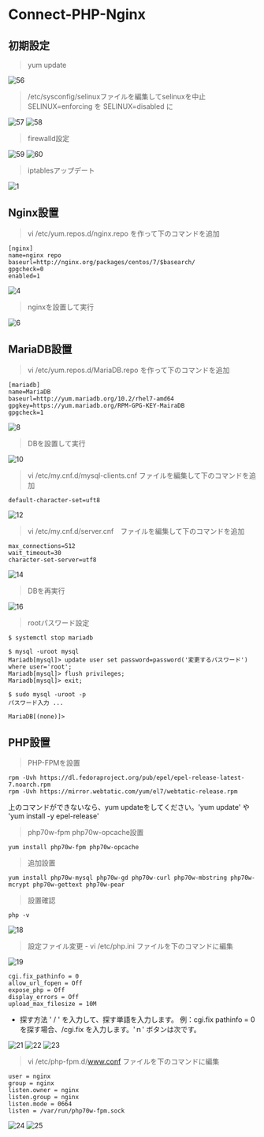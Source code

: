 # Connect-PHP-Nginx

## 初期設定

> yum update

![56](https://user-images.githubusercontent.com/43987455/49986053-b2de2f80-ffb1-11e8-96a4-1c560b35c899.JPG)

> /etc/sysconfig/selinuxファイルを編集してselinuxを中止 <br>
SELINUX=enforcing を SELINUX=disabled に

![57](https://user-images.githubusercontent.com/43987455/49986054-b2de2f80-ffb1-11e8-93a6-adca96b86fc9.JPG)
![58](https://user-images.githubusercontent.com/43987455/49986055-b2de2f80-ffb1-11e8-815e-600ebbc7ed30.JPG)

> firewalld設定

![59](https://user-images.githubusercontent.com/43987455/49986056-b2de2f80-ffb1-11e8-9fed-5189f4282b43.JPG)
![60](https://user-images.githubusercontent.com/43987455/49986057-b376c600-ffb1-11e8-8237-cabe21c66bc9.JPG)

> iptablesアップデート

![1](https://user-images.githubusercontent.com/43987455/50079255-79fdbf00-022c-11e9-8649-da979416070a.png)


## Nginx設置

> vi /etc/yum.repos.d/nginx.repo を作って下のコマンドを追加
~~~
[nginx]
name=nginx repo
baseurl=http://nginx.org/packages/centos/7/$basearch/
gpgcheck=0
enabled=1
~~~

![4](https://user-images.githubusercontent.com/43987455/50079583-52f3bd00-022d-11e9-800c-bd6788ea3903.JPG)

> nginxを設置して実行

![6](https://user-images.githubusercontent.com/43987455/50079658-846c8880-022d-11e9-95c6-411470e9c2d1.JPG)

## MariaDB設置

> vi /etc/yum.repos.d/MariaDB.repo を作って下のコマンドを追加
~~~
[mariadb]
name=MariaDB
baseurl=http://yum.mariadb.org/10.2/rhel7-amd64
gpgkey=https://yum.mariadb.org/RPM-GPG-KEY-MairaDB
gpgcheck=1
~~~

![8](https://user-images.githubusercontent.com/43987455/50079715-ac5bec00-022d-11e9-93df-39746183be94.JPG)

> DBを設置して実行

![10](https://user-images.githubusercontent.com/43987455/50079625-6dc63180-022d-11e9-87c2-1d7f47ced0ed.JPG)

> vi /etc/my.cnf.d/mysql-clients.cnf ファイルを編集して下のコマンドを追加
~~~
default-character-set=uft8
~~~

![12](https://user-images.githubusercontent.com/43987455/50079823-fe047680-022d-11e9-93e1-72c236e8d633.JPG)

> vi /etc/my.cnf.d/server.cnf　ファイルを編集して下のコマンドを追加
~~~
max_connections=512
wait_timeout=30
character-set-server=utf8
~~~

![14](https://user-images.githubusercontent.com/43987455/50079925-3e63f480-022e-11e9-85cd-fd56de660549.JPG)

> DBを再実行

![16](https://user-images.githubusercontent.com/43987455/50079966-5b002c80-022e-11e9-90aa-5902b560fa0f.JPG)

> rootパスワード設定

~~~
$ systemctl stop mariadb

$ mysql -uroot mysql
Mariadb[mysql]> update user set password=password('変更するパスワード') where user='root';
Mariadb[mysql]> flush privileges;
Mariadb[mysql]> exit;

$ sudo mysql -uroot -p
パスワード入力 ...
 
MariaDB[(none)]>
~~~

## PHP設置

> PHP-FPMを設置
~~~
rpm -Uvh https://dl.fedoraproject.org/pub/epel/epel-release-latest-7.noarch.rpm
rpm -Uvh https://mirror.webtatic.com/yum/el7/webtatic-release.rpm
~~~
上のコマンドができないなら、yum updateをしてください。'yum update' や 'yum install -y epel-release'

> php70w-fpm php70w-opcache設置
~~~
yum install php70w-fpm php70w-opcache
~~~

> 追加設置
~~~
yum install php70w-mysql php70w-gd php70w-curl php70w-mbstring php70w-mcrypt php70w-gettext php70w-pear
~~~

> 設置確認
~~~
php -v
~~~

![18](https://user-images.githubusercontent.com/43987455/50080132-c0ecb400-022e-11e9-992b-7d00cbefc7c0.JPG)

> 設定ファイル変更 - vi /etc/php.ini ファイルを下のコマンドに編集

![19](https://user-images.githubusercontent.com/43987455/50080241-00b39b80-022f-11e9-8d88-cfd5a4825b51.JPG)

~~~
cgi.fix_pathinfo = 0
allow_url_fopen = Off
expose_php = Off
display_errors = Off
upload_max_filesize = 10M
~~~

* 探す方法
' / ' を入力して、探す単語を入力します。
例：cgi.fix pathinfo = 0 を探す場合、/cgi.fix を入力します。'ｎ' ボタンは次です。

![21](https://user-images.githubusercontent.com/43987455/50080259-0a3d0380-022f-11e9-82d7-a6936bd93511.JPG)
![22](https://user-images.githubusercontent.com/43987455/50080260-0a3d0380-022f-11e9-8323-77edd2c4604c.JPG)
![23](https://user-images.githubusercontent.com/43987455/50080261-0a3d0380-022f-11e9-9514-8c4fe00f2428.JPG)

> vi /etc/php-fpm.d/www.conf ファイルを下のコマンドに編集

~~~
user = nginx
group = nginx
listen.owner = nginx 
listen.group = nginx 
listen.mode = 0664
listen = /var/run/php70w-fpm.sock
~~~

![24](https://user-images.githubusercontent.com/43987455/50080320-28a2ff00-022f-11e9-80bc-344386fe0b46.JPG)
![25](https://user-images.githubusercontent.com/43987455/50080319-28a2ff00-022f-11e9-9c28-0aa8b54c7ec3.JPG)


